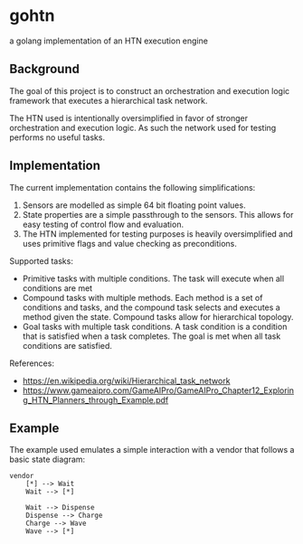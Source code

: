 # gohtn

a golang implementation of an HTN execution engine 

## Background

The goal of this project is to construct an orchestration and execution logic framework that executes a hierarchical task network.

The HTN used is intentionally oversimplified in favor of stronger orchestration and execution logic.  As such the network used for testing performs no useful tasks.

## Implementation

The current implementation contains the following simplifications:
1. Sensors are modelled as simple 64 bit floating point values.
2. State properties are a simple passthrough to the sensors.  This allows for easy testing of control flow and evaluation.
3. The HTN implemented for testing purposes is heavily oversimplified and uses primitive flags and value checking as preconditions.

Supported tasks:
- Primitive tasks with multiple conditions.  The task will execute when all conditions are met
- Compound tasks with multiple methods.  Each method is a set of conditions and tasks, and the compound task selects and executes a method given the state. Compound tasks allow for hierarchical topology.
- Goal tasks with multiple task conditions.  A task condition is a condition that is satisfied when a task completes. The goal is met when all task conditions are satisfied.

References:
- https://en.wikipedia.org/wiki/Hierarchical_task_network
- https://www.gameaipro.com/GameAIPro/GameAIPro_Chapter12_Exploring_HTN_Planners_through_Example.pdf

## Example

The example used emulates a simple interaction with a vendor that follows a basic state diagram:

```mermaid
vendor
    [*] --> Wait
    Wait --> [*]

    Wait --> Dispense
    Dispense --> Charge
    Charge --> Wave
    Wave --> [*]
```